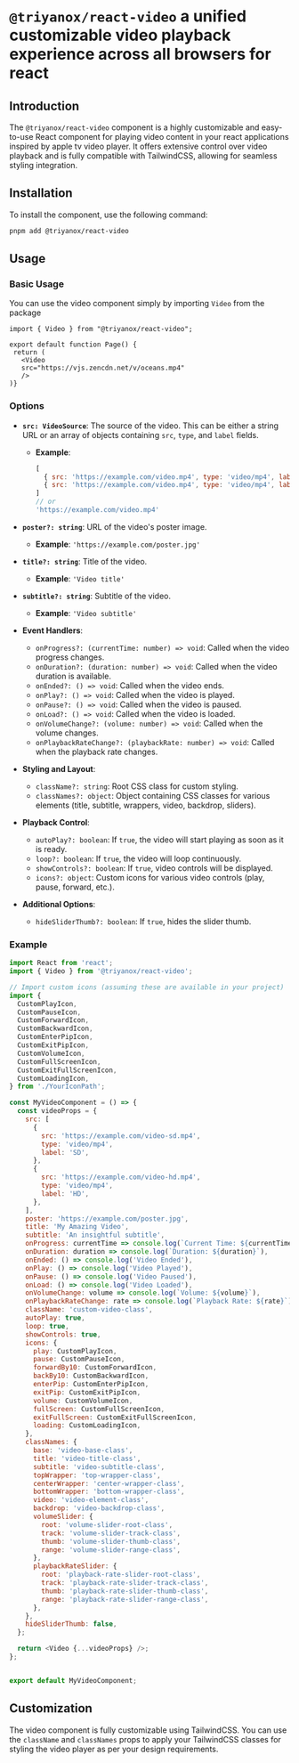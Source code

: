 # `@triyanox/react-video` a unified customizable video playback experience across all browsers for react

## Introduction

The `@triyanox/react-video` component is a highly customizable and easy-to-use React component for playing video content in your react applications inspired by apple tv video player. It offers extensive control over video playback and is fully compatible with TailwindCSS, allowing for seamless styling integration.

## Installation

To install the component, use the following command:

```bash
pnpm add @triyanox/react-video
```

## Usage

### Basic Usage

You can use the video component simply by importing `Video` from the package

 ```tsx
 import { Video } from "@triyanox/react-video";

 export default function Page() {
  return (
    <Video
    src="https://vjs.zencdn.net/v/oceans.mp4"
    />
 )}
``````

### Options

- **`src: VideoSource`**: The source of the video. This can be either a string URL or an array of objects containing `src`, `type`, and `label` fields.
  - **Example**: 
    ```javascript
    [
      { src: 'https://example.com/video.mp4', type: 'video/mp4', label: 'SD' },
      { src: 'https://example.com/video.mp4', type: 'video/mp4', label: 'HD' }
    ]
    // or
    'https://example.com/video.mp4'
    ```

- **`poster?: string`**: URL of the video's poster image.
  - **Example**: `'https://example.com/poster.jpg'`

- **`title?: string`**: Title of the video.
  - **Example**: `'Video title'`

- **`subtitle?: string`**: Subtitle of the video.
  - **Example**: `'Video subtitle'`

- **Event Handlers**:
  - `onProgress?: (currentTime: number) => void`: Called when the video progress changes.
  - `onDuration?: (duration: number) => void`: Called when the video duration is available.
  - `onEnded?: () => void`: Called when the video ends.
  - `onPlay?: () => void`: Called when the video is played.
  - `onPause?: () => void`: Called when the video is paused.
  - `onLoad?: () => void`: Called when the video is loaded.
  - `onVolumeChange?: (volume: number) => void`: Called when the volume changes.
  - `onPlaybackRateChange?: (playbackRate: number) => void`: Called when the playback rate changes.

- **Styling and Layout**:
  - `className?: string`: Root CSS class for custom styling.
  - `classNames?: object`: Object containing CSS classes for various elements (title, subtitle, wrappers, video, backdrop, sliders).

- **Playback Control**:
  - `autoPlay?: boolean`: If `true`, the video will start playing as soon as it is ready.
  - `loop?: boolean`: If `true`, the video will loop continuously.
  - `showControls?: boolean`: If `true`, video controls will be displayed.
  - `icons?: object`: Custom icons for various video controls (play, pause, forward, etc.).

- **Additional Options**:
  - `hideSliderThumb?: boolean`: If `true`, hides the slider thumb.

### Example

```javascript
import React from 'react';
import { Video } from '@triyanox/react-video';

// Import custom icons (assuming these are available in your project)
import {
  CustomPlayIcon,
  CustomPauseIcon,
  CustomForwardIcon,
  CustomBackwardIcon,
  CustomEnterPipIcon,
  CustomExitPipIcon,
  CustomVolumeIcon,
  CustomFullScreenIcon,
  CustomExitFullScreenIcon,
  CustomLoadingIcon,
} from './YourIconPath';

const MyVideoComponent = () => {
  const videoProps = {
    src: [
      {
        src: 'https://example.com/video-sd.mp4',
        type: 'video/mp4',
        label: 'SD',
      },
      {
        src: 'https://example.com/video-hd.mp4',
        type: 'video/mp4',
        label: 'HD',
      },
    ],
    poster: 'https://example.com/poster.jpg',
    title: 'My Amazing Video',
    subtitle: 'An insightful subtitle',
    onProgress: currentTime => console.log(`Current Time: ${currentTime}`),
    onDuration: duration => console.log(`Duration: ${duration}`),
    onEnded: () => console.log('Video Ended'),
    onPlay: () => console.log('Video Played'),
    onPause: () => console.log('Video Paused'),
    onLoad: () => console.log('Video Loaded'),
    onVolumeChange: volume => console.log(`Volume: ${volume}`),
    onPlaybackRateChange: rate => console.log(`Playback Rate: ${rate}`),
    className: 'custom-video-class',
    autoPlay: true,
    loop: true,
    showControls: true,
    icons: {
      play: CustomPlayIcon,
      pause: CustomPauseIcon,
      forwardBy10: CustomForwardIcon,
      backBy10: CustomBackwardIcon,
      enterPip: CustomEnterPipIcon,
      exitPip: CustomExitPipIcon,
      volume: CustomVolumeIcon,
      fullScreen: CustomFullScreenIcon,
      exitFullScreen: CustomExitFullScreenIcon,
      loading: CustomLoadingIcon,
    },
    classNames: {
      base: 'video-base-class',
      title: 'video-title-class',
      subtitle: 'video-subtitle-class',
      topWrapper: 'top-wrapper-class',
      centerWrapper: 'center-wrapper-class',
      bottomWrapper: 'bottom-wrapper-class',
      video: 'video-element-class',
      backdrop: 'video-backdrop-class',
      volumeSlider: {
        root: 'volume-slider-root-class',
        track: 'volume-slider-track-class',
        thumb: 'volume-slider-thumb-class',
        range: 'volume-slider-range-class',
      },
      playbackRateSlider: {
        root: 'playback-rate-slider-root-class',
        track: 'playback-rate-slider-track-class',
        thumb: 'playback-rate-slider-thumb-class',
        range: 'playback-rate-slider-range-class',
      },
    },
    hideSliderThumb: false,
  };

  return <Video {...videoProps} />;
};


export default MyVideoComponent;
```

## Customization

The video component is fully customizable using TailwindCSS. You can use the `className` and `classNames` props to apply your TailwindCSS classes for styling the video player as per your design requirements.
